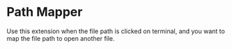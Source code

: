 # Path Mapper

Use this extension when the file path is clicked on terminal, and you want to map the file path to open another file.


